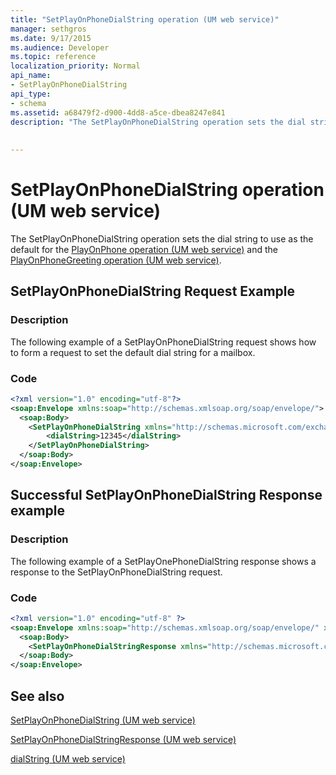 ```yaml
---
title: "SetPlayOnPhoneDialString operation (UM web service)"
manager: sethgros
ms.date: 9/17/2015
ms.audience: Developer
ms.topic: reference
localization_priority: Normal
api_name:
- SetPlayOnPhoneDialString
api_type:
- schema
ms.assetid: a68479f2-d900-4dd8-a5ce-dbea8247e841
description: "The SetPlayOnPhoneDialString operation sets the dial string to use as the default for the PlayOnPhone operation (UM web service) and the PlayOnPhoneGreeting operation (UM web service)."
 
 
---
```


# SetPlayOnPhoneDialString operation (UM web service)

The SetPlayOnPhoneDialString operation sets the dial string to use as the default for the [PlayOnPhone operation (UM web service)](playonphone-operation-um-web-service.md) and the [PlayOnPhoneGreeting operation (UM web service)](playonphonegreeting-operation-um-web-service.md).
  
## SetPlayOnPhoneDialString Request Example

### Description

The following example of a SetPlayOnPhoneDialString request shows how to form a request to set the default dial string for a mailbox.
  
### Code

```XML
<?xml version="1.0" encoding="utf-8"?>
<soap:Envelope xmlns:soap="http://schemas.xmlsoap.org/soap/envelope/">
  <soap:Body>
    <SetPlayOnPhoneDialString xmlns="http://schemas.microsoft.com/exchange/services/2006/messages">
        <dialString>12345</dialString>
    </SetPlayOnPhoneDialString>
  </soap:Body>
</soap:Envelope>
```

## Successful SetPlayOnPhoneDialString Response example

### Description

The following example of a SetPlayOnePhoneDialString response shows a response to the SetPlayOnPhoneDialString request.
  
### Code

```XML
<?xml version="1.0" encoding="utf-8" ?> 
<soap:Envelope xmlns:soap="http://schemas.xmlsoap.org/soap/envelope/" xmlns:xsi="http://www.w3.org/2001/XMLSchema-instance" xmlns:xsd="http://www.w3.org/2001/XMLSchema">
  <soap:Body>
    <SetPlayOnPhoneDialStringResponse xmlns="http://schemas.microsoft.com/exchange/services/2006/messages" /> 
  </soap:Body>
</soap:Envelope>
```

## See also



[SetPlayOnPhoneDialString (UM web service)](setplayonphonedialstring-um-web-service.md)
  
[SetPlayOnPhoneDialStringResponse (UM web service)](setplayonphonedialstringresponse-um-web-service.md)
  
[dialString (UM web service)](dialstring-um-web-service.md)

